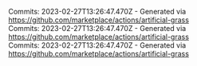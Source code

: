 Commits: 2023-02-27T13:26:47.470Z - Generated via https://github.com/marketplace/actions/artificial-grass
<br>
Commits: 2023-02-27T13:26:47.470Z - Generated via https://github.com/marketplace/actions/artificial-grass
<br>
Commits: 2023-02-27T13:26:47.470Z - Generated via https://github.com/marketplace/actions/artificial-grass
<br>
